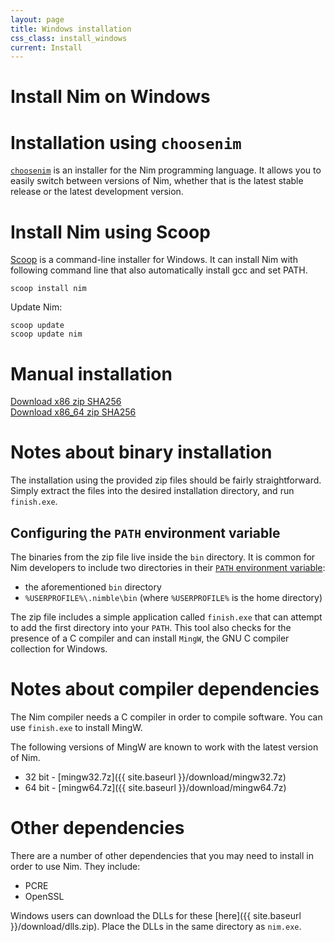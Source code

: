 ```yaml
---
layout: page
title: Windows installation
css_class: install_windows
current: Install
---
```



<h1 class="text-centered page-title main-heading">Install Nim on Windows</h1>

# Installation using ``choosenim``

[``choosenim``](https://github.com/dom96/choosenim#choosenim) is an
installer for the Nim programming language. It allows you
to easily switch between versions of Nim, whether that is the latest stable
release or the latest development version.

# Install Nim using Scoop
[Scoop](https://scoop.sh/) is a command-line installer for Windows.
It can install Nim with following command line that also automatically install gcc and set PATH.

```
scoop install nim
```

Update Nim:

```
scoop update
scoop update nim
```

# Manual installation

<div class="center">
  <a href="{{ site.baseurl }}/download/nim-{{ site.nim_version }}_x32.zip"
    class="pure-button pure-button-primary download-button">
    <i class="fa fa-file-archive-o" aria-hidden="true"></i>
    Download x86 zip
  </a>
  <a href="{{ site.baseurl }}/download/nim-{{ site.nim_version }}_x32.zip.sha256"
    class="pure-button">
    <i class="fa fa-file-text-o" aria-hidden="true"></i>
    SHA256
  </a>
</div>

<div class="center">
  <a href="{{ site.baseurl }}/download/nim-{{ site.nim_version }}_x64.zip"
    class="pure-button pure-button-primary download-button">
    <i class="fa fa-file-archive-o" aria-hidden="true"></i>
    Download x86_64 zip
  </a>
  <a href="{{ site.baseurl }}/download/nim-{{ site.nim_version }}_x64.zip.sha256"
    class="pure-button">
    <i class="fa fa-file-text-o" aria-hidden="true"></i>
    SHA256
  </a>
</div>

# Notes about binary installation

The installation using the provided zip files should be fairly
straightforward. Simply extract the files into the desired installation
directory, and run ``finish.exe``.

## Configuring the ``PATH`` environment variable

The binaries from the zip file live inside the ``bin`` directory.
It is common for Nim developers to include two directories in their
[``PATH`` environment variable](https://en.wikipedia.org/wiki/PATH_(variable)):

* the aforementioned ``bin`` directory
* ``%USERPROFILE%\.nimble\bin`` (where ``%USERPROFILE%`` is the home directory)

The zip file includes a simple application called ``finish.exe`` that can
attempt to add the first directory into your ``PATH``.
This tool also checks for the presence of a C compiler and can install ``MingW``,
the GNU C compiler collection for Windows.

# Notes about compiler dependencies

The Nim compiler needs a C compiler in order to compile software. You can
use ``finish.exe`` to install MingW.

The following versions of MingW are known to work with the latest version of
Nim.

<!-- TODO: Instructions on what to do with these 7z files? -->

* 32 bit - [mingw32.7z]({{ site.baseurl }}/download/mingw32.7z)
* 64 bit - [mingw64.7z]({{ site.baseurl }}/download/mingw64.7z)

# Other dependencies

There are a number of other dependencies that you may need to install in order
to use Nim. They include:

* PCRE
* OpenSSL

Windows users can download the DLLs for these
[here]({{ site.baseurl }}/download/dlls.zip).  Place the DLLs in the same
directory as `nim.exe`.
